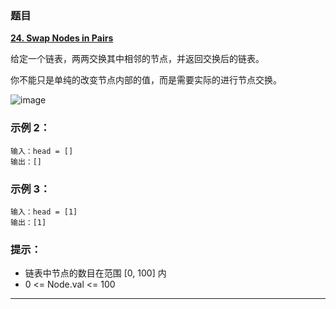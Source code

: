 ### 题目

 **[24. Swap Nodes in Pairs](https://leetcode-cn.com/problems/swap-nodes-in-pairs/)** 
 
 给定一个链表，两两交换其中相邻的节点，并返回交换后的链表。

你不能只是单纯的改变节点内部的值，而是需要实际的进行节点交换。

![image](https://user-images.githubusercontent.com/42907149/127774536-aee3dfcc-92ed-40ff-92c3-a17c11d44fca.png)

### 示例 2：
```
输入：head = []
输出：[]
```
### 示例 3：
```
输入：head = [1]
输出：[1]
```

### 提示：

* 链表中节点的数目在范围 [0, 100] 内
* 0 <= Node.val <= 100

---
